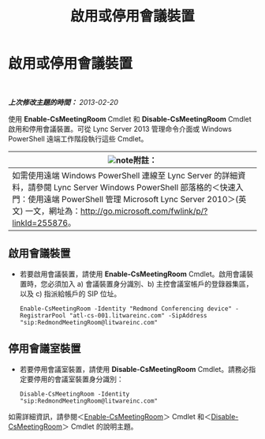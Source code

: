 ﻿---
title: 啟用或停用會議裝置
TOCTitle: 啟用或停用會議裝置
ms:assetid: d5140e38-d015-4706-9bde-cf2fa748c36b
ms:mtpsurl: https://technet.microsoft.com/zh-tw/library/JJ994070(v=OCS.15)
ms:contentKeyID: 52056228
ms.date: 08/10/2015
mtps_version: v=OCS.15
ms.translationtype: HT
---

# 啟用或停用會議裝置

 

_**上次修改主題的時間：** 2013-02-20_

使用 **Enable-CsMeetingRoom** Cmdlet 和 **Disable-CsMeetingRoom** Cmdlet 啟用和停用會議裝置。可從 Lync Server 2013 管理命令介面或 Windows PowerShell 遠端工作階段執行這些 Cmdlet。

<table>
<thead>
<tr class="header">
<th><img src="images/Gg398811.note(OCS.15).gif" title="note" alt="note" />附註：</th>
</tr>
</thead>
<tbody>
<tr class="odd">
<td>如需使用遠端 Windows PowerShell 連線至 Lync Server 的詳細資料，請參閱 Lync Server Windows PowerShell 部落格的＜快速入門：使用遠端 PowerShell 管理 Microsoft Lync Server 2010＞(英文) 一文，網址為：<a href="http://go.microsoft.com/fwlink/p/?linkid=255876">http://go.microsoft.com/fwlink/p/?linkId=255876</a>。</td>
</tr>
</tbody>
</table>



## 啟用會議裝置

  - 若要啟用會議裝置，請使用 **Enable-CsMeetingRoom** Cmdlet。啟用會議裝置時，您必須加入 a) 會議裝置身分識別、b) 主控會議室帳戶的登錄器集區，以及 c) 指派給帳戶的 SIP 位址。
    
        Enable-CsMeetingRoom -Identity "Redmond Conferencing device" -RegistrarPool "atl-cs-001.litwareinc.com" -SipAddress "sip:RedmondMeetingRoom@litwareinc.com"

## 停用會議室裝置

  - 若要停用會議室裝置，請使用 **Disable-CsMeetingRoom** Cmdlet。請務必指定要停用的會議室裝置身分識別：
    
        Disable-CsMeetingRoom -Identity "sip:RedmondMeetingRoom@litwareinc.com"

如需詳細資訊，請參閱＜[Enable-CsMeetingRoom](enable-csmeetingroom.md)＞ Cmdlet 和＜[Disable-CsMeetingRoom](https://docs.microsoft.com/en-us/powershell/module/skype/Disable-CsMeetingRoom)＞ Cmdlet 的說明主題。

